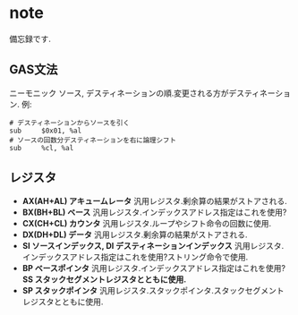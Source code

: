 # note
備忘録です.
## GAS文法
ニーモニック ソース, デスティネーションの順.変更される方がデスティネーション.
例:
```
# デスティネーションからソースを引く
sub     $0x01, %al
# ソースの回数分デスティネーションを右に論理シフト
sub     %cl, %al
```
## レジスタ
*   **AX(AH+AL) アキュームレータ**
    汎用レジスタ.剰余算の結果がストアされる.
*   **BX(BH+BL) ベース**
    汎用レジスタ.インデックスアドレス指定はこれを使用?
*   **CX(CH+CL) カウンタ**
    汎用レジスタ.ループやシフト命令の回数に使用.
*   **DX(DH+DL) データ**
    汎用レジスタ.剰余算の結果がストアされる.
*   **SI ソースインデックス, DI デスティネーションインデックス**
    汎用レジスタ.インデックスアドレス指定はこれを使用?ストリング命令で使用.
*   **BP ベースポインタ**
    汎用レジスタ.インデックスアドレス指定はこれを使用?**SS スタックセグメントレジスタとともに使用.**
*   **SP スタックポインタ**
    汎用レジスタ.スタックポインタ.スタックセグメントレジスタとともに使用.